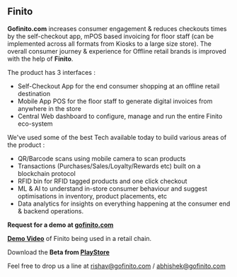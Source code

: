 ## Finito

**Gofinito.com** increases consumer engagement & reduces checkouts times by the self-checkout app, mPOS based invoicing for floor staff (can be implemented across all formats from Kiosks to a large size store). The overall consumer journey & experience for Offline retail brands is improved with the help of **Finito**.

The product has 3 interfaces : 
* Self-Checkout App for the end consumer shopping at an offline retail destination
* Mobile App POS for the floor staff to generate digital invoices from anywhere in the store
* Central Web dashboard to configure, manage and run the entire Finito eco-system



We've used some of the best Tech available today to build various areas of the product : 
* QR/Barcode scans using mobile camera to scan products
* Transactions (Purchases/Sales/Loyalty/Rewards etc) built on a blockchain protocol
* RFID bin for RFID tagged products and one click checkout
* ML & AI to understand in-store consumer behaviour and suggest optimisations in inventory, product placements, etc
* Data analytics for insights on everything happening at the consumer end & backend operations.

**Request for a demo at [gofinito.com](https://gofinito.com)**

**[Demo Video](https://drive.google.com/open?id=1bDXp9FBh5UGPGfCbzb5YLdB2LlEw9XkM)** of Finito being used in a retail chain.

Download the **Beta from [PlayStore](https://play.google.com/store/apps/details?id=com.anmol2805.finito)**

Feel free to drop us a line at rishav@gofinito.com / abhishek@gofinito.com
